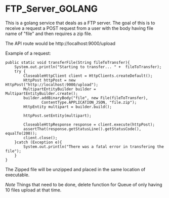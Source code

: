 # FTP_Server_GOLANG

This is a golang service that deals as a FTP server. The goal of this is to receive a request a POST request from a user
with the body having file name of "file" and then requires a zip file. 

The API route would be http://localhost:9000/upload

Example of a request:

    public static void transferFile(String fileToTransfer){
        System.out.println("Starting to transfer... " +  fileToTransfer);
        try {
            CloseableHttpClient client = HttpClients.createDefault();
            HttpPost httpPost = new HttpPost("http://localhost:9000/upload");
            MultipartEntityBuilder builder = MultipartEntityBuilder.create();
            builder.addBinaryBody("file", new File(fileToTransfer),
                    ContentType.APPLICATION_JSON, "file.zip");
            HttpEntity multipart = builder.build();

            httpPost.setEntity(multipart);

            CloseableHttpResponse response = client.execute(httpPost);
            assertThat(response.getStatusLine().getStatusCode(), equalTo(200));
            client.close();
        }catch (Exception e){
            System.out.println("There was a fatal error in transfering the file");
        }
    }


The Zipped file will be unzipped and placed in the same location of executable.

*Note* 
Things that need to be done, delete function for Queue of only having 10 files upload at that time.
